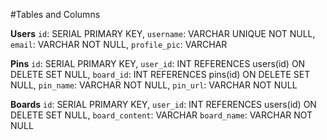 #Tables and Columns

**Users**
`id`: SERIAL PRIMARY KEY,
`username`: VARCHAR UNIQUE NOT NULL,
`email`: VARCHAR NOT NULL,
`profile_pic`: VARCHAR

**Pins**
`id`: SERIAL PRIMARY KEY,
`user_id`: INT REFERENCES users(id) ON DELETE SET NULL,
`board_id`: INT REFERENCES pins(id) ON DELETE SET NULL,
`pin_name`: VARCHAR NOT NULL,
`pin_url`: VARCHAR NOT NULL

**Boards**
`id`: SERIAL PRIMARY KEY,
`user_id`: INT REFERENCES users(id) ON DELETE SET NULL,
`board_content`: VARCHAR
`board_name`: VARCHAR NOT NULL
